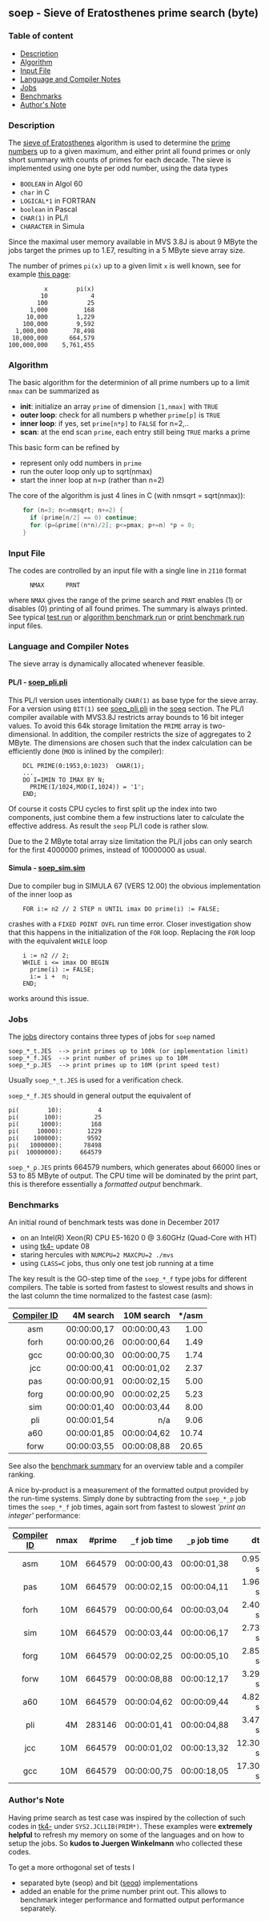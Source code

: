 ## soep - Sieve of Eratosthenes prime search (byte)

### Table of content

- [Description](#user-content-description)
- [Algorithm](#user-content-algorithm)
- [Input File](#user-content-ifile)
- [Language and Compiler Notes](#user-content-langcomp)
- [Jobs](#user-content-jobs)
- [Benchmarks](#user-content-benchmarks)
- [Author's Note](#user-content-anote)

### Description <a name="description"></a>
The [sieve of Eratosthenes](https://en.wikipedia.org/wiki/Sieve_of_Eratosthenes)
algorithm is used to determine the
[prime numbers](https://en.wikipedia.org/wiki/Prime_number) up to a given
maximum, and either print all found primes or only short summary with counts
of primes for each decade. The sieve is implemented using one byte per odd
number, using the data types
- `BOOLEAN` in Algol 60
- `char` in C
- `LOGICAL*1` in FORTRAN
- `boolean` in Pascal
- `CHAR(1)` in PL/I
- `CHARACTER` in Simula

Since the maximal user memory available in MVS 3.8J is about 9 MByte the
jobs target the primes up to 1.E7, resulting in a 5 MByte sieve array size.

The number of primes `pi(x)` up to a given limit `x` is well known, see for
example [this page](https://primes.utm.edu/howmany.html):

              x        pi(x)
             10            4
            100           25
          1,000          168
         10,000        1,229
        100,000        9,592
      1,000,000       78,498
     10,000,000      664,579
    100,000,000    5,761,455

### Algorithm <a name="algorithm"></a>
The basic algorithm for the determinion of all prime numbers up to a
limit `nmax` can be summarized as
- **init**: initialize an array `prime` of dimension `[1,nmax]` with `TRUE`
- **outer loop**: check for all numbers p whether `prime[p]` is `TRUE`
- **inner loop**: if yes, set `prime[n*p]` to `FALSE` for n=2,..
- **scan**: at the end scan `prime`, each entry still being `TRUE` marks a prime

This basic form can be refined by
- represent only odd numbers in `prime`
- run the outer loop only up to sqrt(nmax)
- start the inner loop at n=p (rather than n=2)

The core of the algorithm is just 4 lines in C (with nmsqrt = sqrt(nmax)):
``` c
    for (n=3; n<=nmsqrt; n+=2) {    
      if (prime[n/2] == 0) continue;
      for (p=&prime[(n*n)/2]; p<=pmax; p+=n) *p = 0;
    }
```

### Input File <a name="ifile"></a>
The codes are controlled by an input file with a single line in `2I10` format
```
      NMAX      PRNT
```

where `NMAX` gives the range of the prime search and `PRNT` enables (1)
or disables (0) printing of all found primes. The summary is always
printed.
See typical [test run](soep_ctst.dat) or
[algorithm benchmark run](soep_cnat.dat) or
[print benchmark run](soep_cprt.dat) input files.

### Language and Compiler Notes <a name="langcomp"></a>
The sieve array is dynamically allocated whenever feasible.

#### PL/I - [soep_pli.pli](soep_pli.pli)
This PL/I version uses intentionally `CHAR(1)` as base type for the sieve array.
For a version using `BIT(1)` see [soeq_pli.pli](soeq_pli.pli)
in the [soeq](README_soeq.md) section.
The PL/I compiler available with MVS3.8J restricts array bounds to
16 bit integer values. To avoid this 64k storage limitation the `PRIME`
array is two-dimensional. In addition, the compiler restricts the size of
aggregates to 2 MByte. The dimensions are chosen such that the index
calculation can be efficiently done (`MOD` is inlined by the compiler):
```
    DCL PRIME(0:1953,0:1023)  CHAR(1);
    ...
    DO I=IMIN TO IMAX BY N;
      PRIME(I/1024,MOD(I,1024)) = '1';
    END;
```

Of course it costs CPU cycles to first split up the index into two
components, just combine them a few instructions later to calculate
the effective address. As result the `seop` PL/I code is rather slow.

Due to the 2 MByte total array size limitation the PL/I jobs can only search
for the first 4000000 primes, instead of 10000000 as usual.

#### Simula - [soep_sim.sim](soep_sim.sim)
Due to compiler bug in SIMULA 67 (VERS 12.00) the obvious implementation
of the inner loop as
```
    FOR i:= n2 // 2 STEP n UNTIL imax DO prime(i) := FALSE;
```

crashes with a `FIXED POINT OVFL` run time error. Closer investigation show
that this happens in the initialization of the `FOR` loop. Replacing the
`FOR` loop with the equivalent `WHILE` loop
```
    i := n2 // 2;
    WHILE i <= imax DO BEGIN
      prime(i) := FALSE;
      i:= i +  n;
    END;
```

works around this issue.

### Jobs <a name="jobs"></a>
The [jobs](../jobs) directory contains three types of jobs for `soep` named

    soep_*_t.JES  --> print primes up to 100k (or implementation limit)
    soep_*_f.JES  --> print number of primes up to 10M
    soep_*_p.JES  --> print primes up to 10M (print speed test)

Usually `soep_*_t.JES` is used for a verification check.

`soep_*_f.JES` should in general output the equivalent of

    pi(        10):          4
    pi(       100):         25
    pi(      1000):        168
    pi(     10000):       1229
    pi(    100000):       9592
    pi(   1000000):      78498
    pi(  10000000):     664579

`soep_*_p.JES` prints 664579 numbers, which generates about 66000 lines
or 53 to 85 MByte of output. The CPU time will be dominated by the print
part, this is therefore essentially a _formatted output_ benchmark.

### Benchmarks <a name="benchmarks"></a>
An initial round of benchmark tests was done in December 2017
- on an Intel(R) Xeon(R) CPU E5-1620 0 @ 3.60GHz  (Quad-Core with HT)
- using [tk4-](http://wotho.ethz.ch/tk4-/) update 08
- staring hercules with `NUMCPU=2 MAXCPU=2 ./mvs`
- using `CLASS=C` jobs, thus only one test job running at a time

The key result is the GO-step time of the `soep_*_f` type jobs for different
compilers. The table is sorted from fastest to slowest results and shows
in the last column the time normalized to the fastest case (asm):

| [Compiler ID](../README_comp.md) | 4M search | 10M search | */asm |
| :--: | ----------: | ----------: | ----: |
|  asm | 00:00:00,17 | 00:00:00,43 |  1.00 |
| forh | 00:00:00,26 | 00:00:00,64 |  1.49 |
|  gcc | 00:00:00,30 | 00:00:00,75 |  1.74 |
|  jcc | 00:00:00,41 | 00:00:01,02 |  2.37 |
|  pas | 00:00:00,91 | 00:00:02,15 |  5.00 |
| forg | 00:00:00,90 | 00:00:02,25 |  5.23 |
|  sim | 00:00:01,40 | 00:00:03,44 |  8.00 |
|  pli | 00:00:01,54 |         n/a |  9.06 |
|  a60 | 00:00:01,85 | 00:00:04,62 | 10.74 |
| forw | 00:00:03,55 | 00:00:08,88 | 20.65 |

See also the [benchmark summary](../README_bench.md) for an overview
table and a compiler ranking.

A nice by-product is a measurement of the formatted output provided by
the run-time systems. Simply done by subtracting from the `soep_*_p`
job times the `soep_*_f` job times, again sort from fastest to slowest
_'print an integer'_ performance:

| [Compiler ID](../README_comp.md) | nmax | #prime | `_f` job time | `_p` job time |  dt | time/int |
| :--: | --: | -----: | ----------: | ----------: | -------: | -------: |
|  asm | 10M | 664579 | 00:00:00,43 | 00:00:01,38 |   0.95 s |  1.42 us |
|  pas | 10M | 664579 | 00:00:02,15 | 00:00:04,11 |   1.96 s |  2.95 us |
| forh | 10M | 664579 | 00:00:00,64 | 00:00:03,04 |   2.40 s |  3.61 us |
|  sim | 10M | 664579 | 00:00:03,44 | 00:00:06,17 |   2.73 s |  4.11 us |
| forg | 10M | 664579 | 00:00:02,25 | 00:00:05,10 |   2.85 s |  4.29 us |
| forw | 10M | 664579 | 00:00:08,88 | 00:00:12,17 |   3.29 s |  4.95 us |
|  a60 | 10M | 664579 | 00:00:04,62 | 00:00:09,44 |   4.82 s |  7.25 us |
|  pli |  4M | 283146 | 00:00:01,41 | 00:00:04,88 |   3.47 s | 12.26 us |
|  jcc | 10M | 664579 | 00:00:01,02 | 00:00:13,32 |  12.30 s | 18.51 us |
|  gcc | 10M | 664579 | 00:00:00,75 | 00:00:18,05 |  17.30 s | 26.01 us |

### Author's Note <a name="anote"></a>
Having prime search as test case was inspired by the collection of such
codes in [tk4-](http://wotho.ethz.ch/tk4-/) under `SYS2.JCLLIB(PRIM*)`.
These examples were **extremely helpful** to refresh my memory on some
of the languages and on how to setup the jobs. So
**kudos to Juergen Winkelmann** who collected these codes.

To get a more orthogonal set of tests I 
- separated byte (seop) and bit ([seoq](README_soeq.md)) implementations
- added an enable for the prime number print out. This allows to benchmark
  integer performance and formatted output performance separately.
